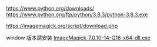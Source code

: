 https://www.python.org/downloads/
https://www.python.org/ftp/python/3.8.3/python-3.8.3.exe


https://imagemagick.org/script/download.php

window 版本請安裝 [ImageMagick-7.0.10-14-Q16-x64-dll.exe](https://imagemagick.org/download/binaries/ImageMagick-7.0.10-14-Q16-x64-dll.exe)
